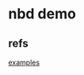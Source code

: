 # nbd demo

## refs

[examples](https://gitlab.com/nbdkit/libnbd/-/blob/master/examples/reads-and-writes.c?ref_type=heads)
